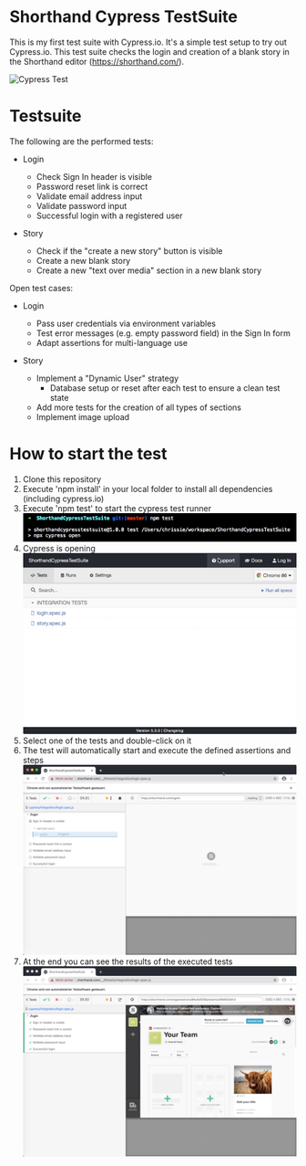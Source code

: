 # Shorthand Cypress TestSuite
This is my first test suite with Cypress.io. It's a simple test setup to try out Cypress.io.
This test suite checks the login and creation of a blank story in the Shorthand editor (https://shorthand.com/).

![Cypress Test](https://j.gifs.com/r83Ljw.gif)

# Testsuite
The following are the performed tests:
- Login
  - Check Sign In header is visible
  - Password reset link is correct
  - Validate email address input
  - Validate password input
  - Successful login with a registered user
  
 - Story
    - Check if the "create a new story" button is visible
    - Create a new blank story
    - Create a new "text over media" section in a new blank story

Open test cases:
- Login
  - Pass user credentials via environment variables
  - Test error messages (e.g. empty password field) in the Sign In form
  - Adapt assertions for multi-language use

- Story
  - Implement a "Dynamic User" strategy
    - Database setup or reset after each test to ensure a clean test state
  - Add more tests for the creation of all types of sections
  - Implement image upload
  
# How to start the test

1. Clone this repository 
2. Execute 'npm install' in your local folder to install all dependencies (including cypress.io)
3. Execute 'npm test' to start the cypress test runner
![npm test](./assets/NpmTest.jpg)
4. Cypress is opening  
![Cypress](./assets/TestRunnerOpen.jpg)
5. Select one of the tests and double-click on it
6. The test will automatically start and execute the defined assertions and steps
![Browser opens](./assets/TestStarts.jpg)
7. At the end you can see the results of the executed tests
![Test is successful](./assets/TestSuccessful.jpg)
